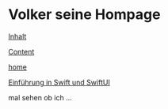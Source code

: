 # Volker seine Hompage

[Inhalt](./inhalt)

[Content](./content)

[home](./home)

[Einführung in Swift und SwiftUI](https://github.com/gruendau/Einfuehrung-in-Swift-und-SwiftUI/blob/main/README.md)

mal sehen ob ich ...
